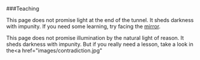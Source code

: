 <!-- Teaching SheddingDarkness 
background image: images/idea.jpg
-->



###Teaching

This page does not promise light at the end of the tunnel. It sheds darkness with impunity. If you need some learning, try facing the [mirror](images/contradiction.jpg).

This page does not promise illumination by the natural light of reason. It sheds darkness with impunity. But if you really need a lesson, take a look in the<a href="images/contradiction.jpg"
